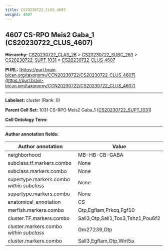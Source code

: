 ```yaml
---
title: CS20230722_CLUS_4607
weight: 4607
---
```

## 4607 CS-RPO Meis2 Gaba_1 (CS20230722_CLUS_4607)
<b>Hierarchy: </b>
[CS20230722_CLAS_26](../CS20230722_CLAS_26) >
[CS20230722_SUBC_263](../CS20230722_SUBC_263) >
[CS20230722_SUPT_1031](../CS20230722_SUPT_1031) >
[CS20230722_CLUS_4607](../CS20230722_CLUS_4607)

**PURL:** [https://purl.brain-bican.org/taxonomy/CCN20230722/CS20230722_CLUS_4607](https://purl.brain-bican.org/taxonomy/CCN20230722/CS20230722_CLUS_4607)

---


**Labelset:** cluster (Rank: 0)

**Parent Cell Set:** 1031 CS-RPO Meis2 Gaba_1 ([CS20230722_SUPT_1031](../CS20230722_SUPT_1031))



**Cell Ontology Term:** 

[MARKER GENES.]: #


---

[TRANSFERRED ANNOTATIONS.]: #


[AUTHOR ANNOTATION FIELDS.]: #


**Author annotation fields:**

| Author annotation | Value |
|-------------------|-------|
|neighborhood|MB-HB-CB-GABA|
|subclass.tf.markers.combo|None|
|subclass.markers.combo|None|
|supertype.markers.combo _within subclass_|None|
|supertype.markers.combo|None|
|anatomical_annotation|CS|
|merfish.markers.combo|Otp,Egflam,Prkcq,Fgf10|
|cluster.TF.markers.combo|Sall3,Otp,Sall1,Tox3,Tshz1,Pou6f2|
|cluster.markers.combo _within subclass_|Gm27239,Otp|
|cluster.markers.combo|Sall3,Egflam,Otp,Wnt5a|
